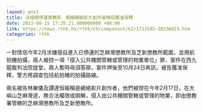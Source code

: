 ```yaml
---
layout: post
title: 涉擅闖停運懲教所　報稱網絡影片創作者情侶獲准保釋
date: 2023-08-15 17:35:21.000000000 +08:00
link: https://news.rthk.hk/rthk/ch/component/k2/1713593-20230815.htm
categories: rthk
---
```


一對情侶今年2月涉嫌擅自進入已停運的芝麻灣懲教所及芝新懲教所範圍，並用航拍機拍攝，兩人被控一項「侵入公共機關管轄或管理的物業單位」罪，案件在西九龍裁判法院提堂，兩人暫時毋須答辯，案件押後至10月24日再訊，被告獲准保釋，警方將調查包括航拍機的拍攝路線。

兩名被告林樂儀及譚達恒報稱是網絡影片創作者，他們被控在今年2月17日，在大嶼山芝麻灣道，無合法權限或辯解，侵入由公共機關管轄或管理的物業，即由懲教署管轄的芝麻灣懲教所及芝新懲教所。
